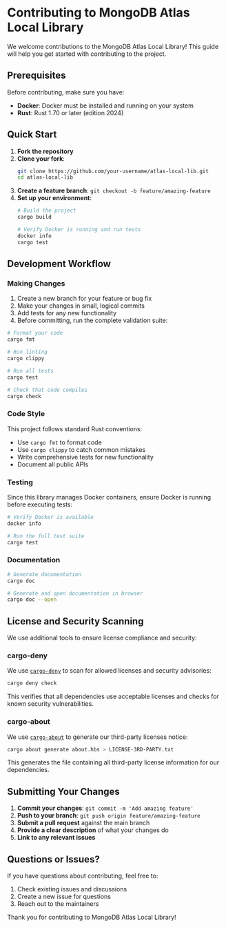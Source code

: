# Contributing to MongoDB Atlas Local Library

We welcome contributions to the MongoDB Atlas Local Library! This guide will help you get started with contributing to the project.

## Prerequisites

Before contributing, make sure you have:

- **Docker**: Docker must be installed and running on your system
- **Rust**: Rust 1.70 or later (edition 2024)

## Quick Start

1. **Fork the repository**
2. **Clone your fork**:
   ```bash
   git clone https://github.com/your-username/atlas-local-lib.git
   cd atlas-local-lib
   ```
3. **Create a feature branch**: `git checkout -b feature/amazing-feature`
4. **Set up your environment**:
   ```bash
   # Build the project
   cargo build
   
   # Verify Docker is running and run tests
   docker info
   cargo test
   ```

## Development Workflow

### Making Changes

1. Create a new branch for your feature or bug fix
2. Make your changes in small, logical commits
3. Add tests for any new functionality
4. Before committing, run the complete validation suite:

```bash
# Format your code
cargo fmt

# Run linting
cargo clippy

# Run all tests
cargo test

# Check that code compiles
cargo check
```

### Code Style

This project follows standard Rust conventions:

- Use `cargo fmt` to format code
- Use `cargo clippy` to catch common mistakes
- Write comprehensive tests for new functionality
- Document all public APIs

### Testing

Since this library manages Docker containers, ensure Docker is running before executing tests:

```bash
# Verify Docker is available
docker info

# Run the full test suite
cargo test
```

### Documentation

```bash
# Generate documentation
cargo doc

# Generate and open documentation in browser
cargo doc --open
```

## License and Security Scanning

We use additional tools to ensure license compliance and security:

### cargo-deny

We use [`cargo-deny`](https://github.com/EmbarkStudios/cargo-deny) to scan for allowed licenses and security advisories:

```sh
cargo deny check
```

This verifies that all dependencies use acceptable licenses and checks for known security vulnerabilities.

### cargo-about

We use [`cargo-about`](https://github.com/EmbarkStudios/cargo-about) to generate our third-party licenses notice:

```sh
cargo about generate about.hbs > LICENSE-3RD-PARTY.txt
```

This generates the file containing all third-party license information for our dependencies.

## Submitting Your Changes

1. **Commit your changes**: `git commit -m 'Add amazing feature'`
2. **Push to your branch**: `git push origin feature/amazing-feature`
3. **Submit a pull request** against the main branch
4. **Provide a clear description** of what your changes do
5. **Link to any relevant issues**

## Questions or Issues?

If you have questions about contributing, feel free to:

1. Check existing issues and discussions
2. Create a new issue for questions
3. Reach out to the maintainers

Thank you for contributing to MongoDB Atlas Local Library!

